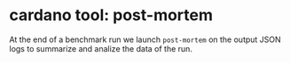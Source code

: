 
# cardano tool: post-mortem

At the end of a benchmark run we launch `post-mortem` on the output JSON logs to summarize and analize the data of the run.

